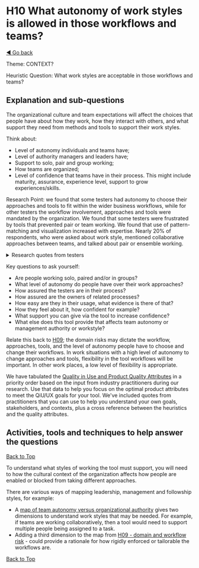 <a name="TopofPage"></a>
# H10 What autonomy of work styles is allowed in those workflows and teams?
[◄ Go back](README.md)

Theme: CONTEXT?

Heuristic Question: What work styles are acceptable in those workflows and teams?

## Explanation and sub-questions

The organizational culture and team expectations will affect the choices that people have about how they work, how they interact with others, and what support they need from methods and tools to support their work styles.

Think about:
- Level of autonomy individuals and teams have;
- Level of authority managers and leaders have;
- Support to solo, pair and group working;
- How teams are organized;
- Level of confidence that teams have in their process. This might include maturity, assurance, experience level, support to grow experiences/skills.

Research Point: we found that some testers had autonomy to choose their approaches and tools to fit within the wider business workflows, while for other testers the workflow involvement, approaches and tools were mandated by the organization. We found that some testers were frustrated by tools that prevented pair or team working. We found that use of pattern-matching and visualization increased with expertise. Nearly 20% of respondents, who were asked about work style, mentioned collaborative approaches between teams, and talked about pair or ensemble working.

<details close>
<summary>Research quotes from testers</summary>


*``We usually have a fair amount of autonomy in selecting the tools and techniques we use, but there is also some "top down" process and guidance that influences our choices. We can usually push back on things that don't make sense in our context, though.''*

*``The team’s main drivers are freedom, challenge, focus on results and continuous improvement.''*

*``We believe that every tester knows the best which tools and techniques they need to do the certain job so we have freedom to chose what we need for a certain context. Even we align on some shared tools when it makes sense but this is never a top down decision.''*

*``Have more flexibility in choosing tools vs having the organisation have a few available. But firewalls and whitelisting block a lot of opensource options.''*

*``A good tool extends the capability of the tester. To do this, it needs to be flexible enough to work with whatever process the tester is currently using in their context (i.e. the tester shouldn't need to alter their way of working to fit the tool, but the tool should be configurable to fit the needs of the tester). The tool also needs to "get out of the way" and not impede the tester's ability to do their work or impose unrealistic additional work on them to make use of the tool.''*

*``I think it is important to know what kind of organization I work, and others work, to understand what position we are in. Because we can have all the tools we want, if the culture of the company prevents us to have more influence on what we do and what is asked from us, testers, that is more a struggle than having nice automation tools.''*

*``I'm pretty choosy about the tools we use, so if a tool prevents us from doing great work we probably will find another one or write our own.''*

*``The company decided this before my hiring. [The tool] is the single worst software to plague efficient and effective development. It is difficult to use, incredibly buggy, inflexible and bloated.'*

*``Tools and techniques are selected at an organizational level [a limitation is that I need] some admin access to allow me to do my implementations properly''*

*``Any tool can present challenges for a really complicated product. As long as the team is free to adapt and adopt new tools if needed, we can work around the limitations.''*

</details>


Key questions to ask yourself:
- Are people working solo, paired and/or in groups?
- What level of autonomy do people have over their work approaches?
- How assured the testers are in their process?
- How assured are the owners of related processes?
- How easy are they in their usage, what evidence is there of that?
- How they feel about it, how confident for example?
- What support you can give via the tool to increase confidence?
- What else does this tool provide that affects team autonomy or management authority or workstyle?
   
Relate this back to [H09](H09-What-risks-are-associated-with-those-workflows.md); the domain risks may dictate the workflow, approaches, tools, and the level of autonomy people have to choose and change their workflows. In work situations with a high level of autonomy to change approaches and tools, flexibility in the tool workflows will be important. In other work places, a low level of flexibility is appropriate.

We have tabulated the [Quality in Use and Product Quality Attributes](Qualityattributesv2.md) in a priority order based on the input from industry practitioners during our research. Use that data to help you focus on the optimal product attributes to meet the QiU/UX goals for your tool. We've included quotes from practitioners that you can use to help you understand your own goals, stakeholders, and contexts, plus a cross reference between the heuristics and the quality attributes. 

## Activities, tools and techniques to help answer the questions

[Back to Top](#TopofPage)

To understand what styles of working the tool must support, you will need to how the cultural context of the organization affects how people are enabled or blocked from taking different approaches.

There are various ways of mapping leadership, management and followship styles, for example:
- A [map of team autonomy versus organizational authority](https://leadership.org.au/) gives two dimensions to understand work styles that may be needed. For example, if teams are working collaboratively, then a tool would need to support multiple people being assigned to a task.
- Adding a third dimension to the map from [H09 - domain and workflow risk](H09-What-risks-are-associated-with-those-workflows.md) - could provide a rationale for how rigidly enforced or tailorable the workflows are.

[Back to Top](#TopofPage)
